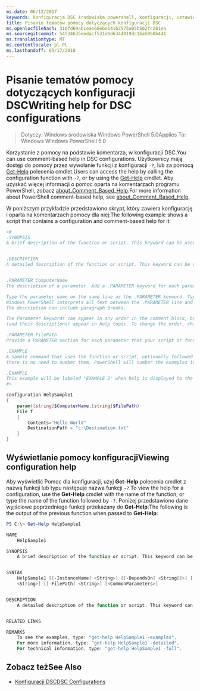```yaml
---
ms.date: 06/12/2017
keywords: Konfiguracja DSC środowiska powershell, konfiguracji, ustawienia
title: Pisanie tematów pomocy dotyczących konfiguracji DSC
ms.openlocfilehash: 316fd69ab1eae66ebe141b2575a05b502fc261ea
ms.sourcegitcommit: 54534635eedacf531d8d6344019dc16a50b8b441
ms.translationtype: MT
ms.contentlocale: pl-PL
ms.lasthandoff: 05/17/2018
---
```

# <a name="writing-help-for-dsc-configurations"></a><span data-ttu-id="94b49-103">Pisanie tematów pomocy dotyczących konfiguracji DSC</span><span class="sxs-lookup"><span data-stu-id="94b49-103">Writing help for DSC configurations</span></span>

><span data-ttu-id="94b49-104">Dotyczy: Windows środowiska Windows PowerShell 5.0</span><span class="sxs-lookup"><span data-stu-id="94b49-104">Applies To: Windows Windows PowerShell 5.0</span></span>

<span data-ttu-id="94b49-105">Korzystanie z pomocy na podstawie komentarza, w konfiguracji DSC.</span><span class="sxs-lookup"><span data-stu-id="94b49-105">You can use comment-based help in DSC configurations.</span></span> <span data-ttu-id="94b49-106">Użytkownicy mają dostęp do pomocy przez wywołanie funkcji z konfiguracji `-?`, lub za pomocą [Get-Help](https://technet.microsoft.com/library/hh849696.aspx) polecenia cmdlet.</span><span class="sxs-lookup"><span data-stu-id="94b49-106">Users can access the help by calling the configuration function with `-?`, or by using the [Get-Help](https://technet.microsoft.com/library/hh849696.aspx) cmdlet.</span></span> <span data-ttu-id="94b49-107">Aby uzyskać więcej informacji o pomoc oparta na komentarzach programu PowerShell, zobacz [about_Comment_Based_Help](https://technet.microsoft.com/library/hh847834.aspx).</span><span class="sxs-lookup"><span data-stu-id="94b49-107">For more information about PowerShell comment-based help, see [about_Comment_Based_Help](https://technet.microsoft.com/library/hh847834.aspx).</span></span>

<span data-ttu-id="94b49-108">W poniższym przykładzie przedstawiono skrypt, który zawiera konfigurację i oparta na komentarzach pomocy dla niej:</span><span class="sxs-lookup"><span data-stu-id="94b49-108">The following example shows a script that contains a configuration and comment-based help for it:</span></span>

```powershell
<#
.SYNOPSIS
A brief description of the function or script. This keyword can be used only once for each configuration.


.DESCRIPTION
A detailed description of the function or script. This keyword can be used only once for each configuration.


.PARAMETER ComputerName
The description of a parameter. Add a .PARAMETER keyword for each parameter in the function or script syntax.

Type the parameter name on the same line as the .PARAMETER keyword. Type the parameter description on the lines following the .PARAMETER keyword.
Windows PowerShell interprets all text between the .PARAMETER line and the next keyword or the end of the comment block as part of the parameter description.
The description can include paragraph breaks.

The Parameter keywords can appear in any order in the comment block, but the function or script syntax determines the order in which the parameters
(and their descriptions) appear in help topic. To change the order, change the syntax.

.PARAMETER FilePath
Provide a PARAMETER section for each parameter that your script or function accepts.

.EXAMPLE
A sample command that uses the function or script, optionally followed by sample output and a description. Repeat this keyword for each example. If you have multiple examples,
there is no need to number them. PowerShell will number the examples in help text.

.EXAMPLE
This example will be labeled "EXAMPLE 2" when help is displayed to the user.
#>

configuration HelpSample1
{
    param([string]$ComputerName,[string]$FilePath)
    File f
    {
        Contents="Hello World"
        DestinationPath = "c:\Destination.txt"
    }
}
```

## <a name="viewing-configuration-help"></a><span data-ttu-id="94b49-109">Wyświetlanie pomocy konfiguracji</span><span class="sxs-lookup"><span data-stu-id="94b49-109">Viewing configuration help</span></span>

<span data-ttu-id="94b49-110">Aby wyświetlić Pomoc dla konfiguracji, użyj **Get-Help** polecenia cmdlet z nazwą funkcji lub typu następuje nazwa funkcji `-?`.</span><span class="sxs-lookup"><span data-stu-id="94b49-110">To view the help for a configuration, use the **Get-Help** cmdlet with the name of the function, or type the name of the function followed by `-?`.</span></span> <span data-ttu-id="94b49-111">Poniżej przedstawiono dane wyjściowe poprzedniego funkcji przekazany do **Get-Help**:</span><span class="sxs-lookup"><span data-stu-id="94b49-111">The following is the output of the previous function when passed to **Get-Help**:</span></span>

```powershell
PS C:\> Get-Help HelpSample1

NAME
    HelpSample1

SYNOPSIS
    A brief description of the function or script. This keyword can be used only once for each configuration.


SYNTAX
    HelpSample1 [[-InstanceName] <String>] [[-DependsOn] <String[]>] [[-OutputPath] <String>] [[-ConfigurationData] <Hashtable>] [[-ComputerName]
    <String>] [[-FilePath] <String>] [<CommonParameters>]


DESCRIPTION
    A detailed description of the function or script. This keyword can be used only once for each configuration.


RELATED LINKS

REMARKS
    To see the examples, type: "get-help HelpSample1 -examples".
    For more information, type: "get-help HelpSample1 -detailed".
    For technical information, type: "get-help HelpSample1 -full".
```

## <a name="see-also"></a><span data-ttu-id="94b49-112">Zobacz też</span><span class="sxs-lookup"><span data-stu-id="94b49-112">See Also</span></span>
* [<span data-ttu-id="94b49-113">Konfiguracji DSC</span><span class="sxs-lookup"><span data-stu-id="94b49-113">DSC Configurations</span></span>](configurations.md)